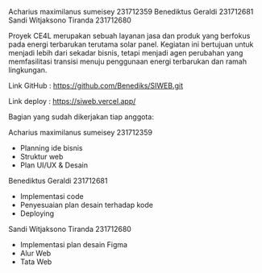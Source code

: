 Acharius maximilanus sumeisey 231712359 Benediktus Geraldi 231712681 Sandi Witjaksono Tiranda 231712680

Proyek CE4L merupakan sebuah layanan jasa dan produk yang berfokus pada energi terbarukan terutama solar panel. Kegiatan ini bertujuan untuk menjadi lebih dari sekadar bisnis, tetapi menjadi agen perubahan yang memfasilitasi transisi menuju penggunaan energi terbarukan dan ramah lingkungan.

Link GitHub : https://github.com/Benediks/SIWEB.git

Link deploy : https://siweb.vercel.app/

Bagian yang sudah dikerjakan tiap anggota:

Acharius maximilanus sumeisey	231712359
- Planning ide bisnis
- Struktur web
- Plan UI/UX & Desain

Benediktus Geraldi		231712681
- Implementasi code
- Penyesuaian plan desain terhadap kode
- Deploying

Sandi Witjaksono Tiranda	231712680
- Implementasi plan desain Figma
- Alur Web
- Tata Web

